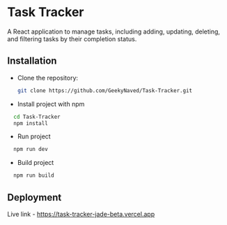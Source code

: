 
# Task Tracker

A React application to manage tasks, including adding, updating, deleting, and filtering tasks by their completion status.


## Installation

- Clone the repository:

   ```bash
   git clone https://github.com/GeekyNaved/Task-Tracker.git

- Install project with npm

```bash
  cd Task-Tracker
  npm install
```

- Run project

```bash
  npm run dev
```

- Build project

```bash
  npm run build
```
## Deployment

Live link - https://task-tracker-jade-beta.vercel.app

